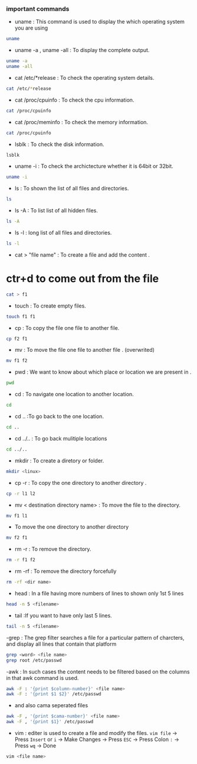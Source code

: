 ### important commands
- uname : This command is used to display the which operating system you are using
```bash
uname
```
- uname -a , uname -all : To display the complete output.
```bash
uname -a
uname -all
```
- cat /etc/*release : To check  the operating system details.
```bash
cat /etc/*release
```
- cat /proc/cpuinfo : To check the cpu information. 
```bash
cat /proc/cpuinfo
```
- cat /proc/meminfo : To check the memory information.
```bash
cat /proc/cpuinfo
```
- lsblk : To check the disk information.
```bash
lsblk
```
- uname -i : To check the archictecture whether it is 64bit or 32bit.
```bash
uname -i
```
- ls : To shown the list of all files and directories.
```bash
ls 
```
- ls -A : To list list of all hidden files.
```bash
ls -A
```
- ls -l : long list of all files and directories.
```bash
ls -l
```
- cat > "file name" : To create a file and add the content . 
# ctr+d to come out from the file
```bash
cat > f1
```
- touch <f1> <f2> : To create empty files.
```bash
touch f1 f1
```
- cp <source file> <destination> : To copy the file one file to another file.
```bash
cp f2 f1
```
- mv <source file> <destination file> : To move the file one file to another file . (overwrited)
```bash
mv f1 f2
```
- pwd : We want to know about which place or location we are present in .
```bash
pwd
```

- cd : To navigate one location to another location. 
```bash
cd
```
- cd .. :To go back to the one location.
```bash
cd ..
```
- cd ../.. : To go back mulitiple locations
```bash
cd ../..
```
- mkdir <name>: To create a diretory or folder.
```bash
mkdir <linux>
```
- cp -r <soucrce dir name> <destination dir name> : To copy the one directory to another directory .
```bash
cp -r l1 l2
```

- mv <source file name> < destination directory name> : To move the file to the directory.
```bash
mv f1 l1
```

- To move the one directory to another directory

```bash
mv f2 f1
```
- rm -r : To remove the directory.
```bash
rm -r f1 f2
```
- rm -rf  : To remove the directory forcefully
```bash
rm -rf <dir name>
```
- head : In a file having more numbers of lines to shown only 1st 5 lines
```bash
head -n 5 <filename>
```
- tail :If you want to have only last 5 lines.
```bash
tail -n 5 <filename>
```
-grep : The grep filter searches a file for a particular pattern of charcters, and display all lines that contain that platform
```bash
grep <word> <file name>
grep root /etc/passwd
```

-awk : In such cases the content needs to be filtered based on the columns in that awk command is used.
```bash
awk -F : '{print $column-number}' <file name>
awk -F : '{print $1 $2}' /etc/passwd
```
- and also cama seperated files
```bash
awk -F , '{print $cama-number}' <file name>
awk -F , '{print $1}' /etc/passwd
```
- vim  : editer is used to create a file and modify the files.
`vim file` -> Press `Insert` or `i` -> Make Changes -> Press `ESC` -> Press Colon `:` -> Press `wq` -> Done
```bash
vim <file name>
```




